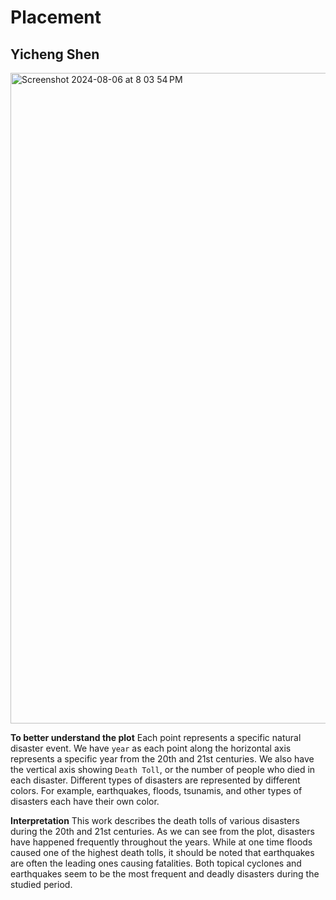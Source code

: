 # Placement
## Yicheng Shen

<img width="1041" alt="Screenshot 2024-08-06 at 8 03 54 PM" src="https://github.com/user-attachments/assets/6206ba39-3810-4afd-8681-59abab52e8ca">

**To better understand the plot**
Each point represents a specific natural disaster event.
We have `year` as each point along the horizontal axis represents a specific year from the 20th and 21st centuries. 
We also have the vertical axis showing `Death Toll`, or the number of people who died in each disaster. 
Different types of disasters are represented by different colors. For example, earthquakes, floods, tsunamis, and other types of disasters each have their own color.


**Interpretation**
This work describes the death tolls of various disasters during the 20th and 21st centuries. 
As we can see from the plot, disasters have happened frequently throughout the years.
While at one time floods caused one of the highest death tolls, it should be noted that earthquakes are often the leading ones causing fatalities.
Both topical cyclones and earthquakes seem to be the most frequent and deadly disasters during the studied period.  

